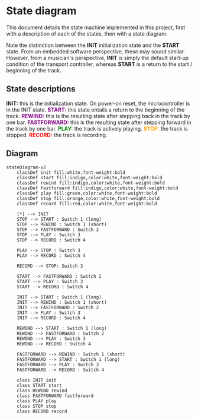 # State diagram

This document details the state machine implemented in this project, first with a description of each of the states, then with a state diagram. 

Note the distinction between the **INIT** initialization state and the **START** state. From an embedded software perspective, these may sound similar. However, from a musician's perspective, **INIT** is simply the default start-up condition of the transport controller, whereas **START** is a return to the start / beginning of the track.

## State descriptions

**INIT:** this is the initialization state. On power-on reset, the microcontroller is in the INIT state.
<strong style="color:purple">START:</strong>  this state entails a return to the beginning of the track.
<strong style="color:purple">REWIND:</strong> this is the resulting state after stepping back in the track by one bar.
<strong style="color:purple">FASTFORWARD:</strong> this is the resulting state after stepping forward in the track by one bar.
<strong style="color:green">PLAY:</strong> the track is actively playing.
<strong style="color:orange">STOP:</strong> the track is stopped.
<strong style="color:red">RECORD:</strong> the track is recording.


## Diagram

```mermaid
stateDiagram-v2
    classDef init fill:white,font-weight:bold
    classDef start fill:indigo,color:white,font-weight:bold
    classDef rewind fill:indigo,color:white,font-weight:bold
    classDef fastforward fill:indigo,color:white,font-weight:bold
    classDef play fill:green,color:white,font-weight:bold
    classDef stop fill:orange,color:white,font-weight:bold
    classDef record fill:red,color:white,font-weight:bold

    [*] --> INIT
    STOP --> START : Switch 1 (long)
    STOP --> REWIND : Switch 1 (short)
    STOP --> FASTFORWARD : Switch 2
    STOP --> PLAY : Switch 3
    STOP --> RECORD : Switch 4

    PLAY --> STOP : Switch 3
    PLAY --> RECORD : Switch 4

    RECORD --> STOP: Switch 3

    START --> FASTFORWARD : Switch 2
    START --> PLAY : Switch 3
    START --> RECORD : Switch 4

    INIT --> START : Switch 1 (long)
    INIT --> REWIND : Switch 1 (short)
    INIT --> FASTFORWARD : Switch 2
    INIT --> PLAY : Switch 3
    INIT --> RECORD : Switch 4
    
    REWIND --> START : Switch 1 (long)
    REWIND --> FASTFORWARD : Switch 2
    REWIND --> PLAY : Switch 3
    REWIND --> RECORD : Switch 4

    FASTFORWARD --> REWIND : Switch 1 (short)
    FASTFORWARD --> START : Switch 1 (long)
    FASTFORWARD --> PLAY : Switch 3
    FASTFORWARD --> RECORD : Switch 4

    class INIT init
    class START start
    class REWIND rewind
    class FASTFORWARD fastforward
    class PLAY play
    class STOP stop
    class RECORD record
```